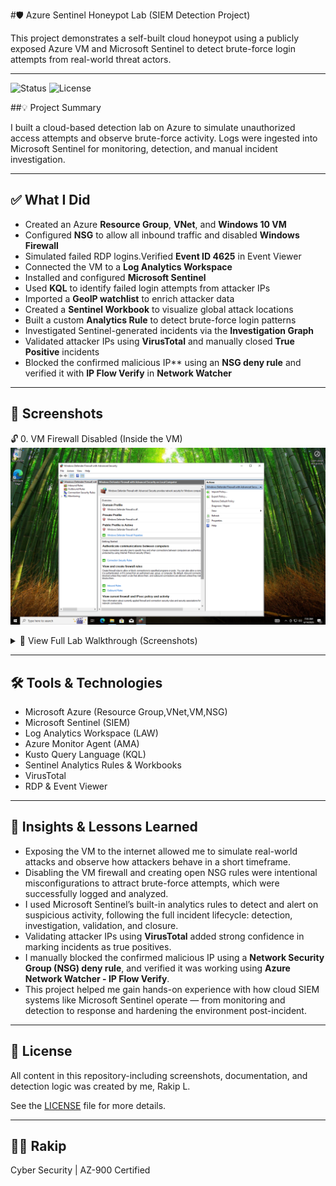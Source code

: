 #🛡️ Azure Sentinel Honeypot Lab (SIEM Detection Project)

This project demonstrates a self-built cloud honeypot using a publicly exposed Azure VM and Microsoft Sentinel to detect brute-force login attempts from real-world threat actors.

---
![Status](https://img.shields.io/badge/status-complete-brightgreen)
![License](https://img.shields.io/badge/license-CC--BY%204.0-blue)

##💡 Project Summary

I built a cloud-based detection lab on Azure to simulate unauthorized access attempts and observe brute-force activity. Logs were ingested into Microsoft Sentinel for monitoring, detection, and manual incident investigation.

---

## ✅ What I Did

- Created an Azure **Resource Group**, **VNet**, and **Windows 10 VM**
- Configured **NSG** to allow all inbound traffic and disabled **Windows Firewall**
- Simulated failed RDP logins.Verified **Event ID 4625** in Event Viewer
- Connected the VM to a **Log Analytics Workspace**
- Installed and configured **Microsoft Sentinel**
- Used **KQL** to identify failed login attempts from attacker IPs
- Imported a **GeoIP watchlist** to enrich attacker data
- Created a **Sentinel Workbook** to visualize global attack locations
- Built a custom **Analytics Rule** to detect brute-force login patterns
- Investigated Sentinel-generated incidents via the **Investigation Graph**
- Validated attacker IPs using **VirusTotal** and manually closed **True Positive** incidents
- Blocked the confirmed malicious IP** using an **NSG deny rule** and verified it with **IP Flow Verify** in **Network Watcher**

---

## 📸 Screenshots 

🔓 0. VM Firewall Disabled (Inside the VM)
   ![Firewall Off](images/VM-FirewallsOff.png)

<details>
<summary>🔎 View Full Lab Walkthrough (Screenshots)</summary>
   

🔓 1. NSG Rule - Exposing VM to Inbound Traffic
    ![NSG Rule](images/NSG-Rule.png)
    
📊 2. KQL Query to Detect Failed Logins + GeoIP Lookup
    ![KQL Query + GeoIP](images/Logs-KQL-geo-search.png)

🌍 3. Global Attack Map - Brute Force Sources
   ![Geo Map](images/geo-map.png)

🚨 4.Logic App Automation Flow (Incident Trigger → Email)
    ![Logic App Designer](images/EmailOnBruteForceIncident(LogicApp).png)

🔧 5.Incident Email Alert (From Logic App)
   ![Email Alert](images/incident-email-alert.png)

🧠 6.Sentinel Generating Multiple Brute Force Incidents
   ![Incidents List](images/incidents.png)

🕵️‍♂️ 7. Sentinel Incident Graph - Attack Entity Mapping
    ![Investigation Graph](images/investigation_graph.png)

🌐 8. Attacker Entity Investigation (IP Profile in Sentinel)
    ![Entity Details](images/investigation.png)

🧪 9. Verifying Attacker IP via VirusTotal
   ![VirusTotal Scan](images/virus_total.png)

✅ 10. Confirmed True Positive + Closed Incident
   ![Closed Incident](images/incident_closed.png)

🚫 11. Manual NSG Rule to Block Malicious IP  
   ![NSG Deny Rule](images/NSG-DenyMaliciousIP.png)

🧪 12. IP Flow Verification – Deny Rule Working  
   ![Flow Verify Denied](images/VerifyMaliciousIP-Denied.png)

   
</details>

---

## 🛠️ Tools & Technologies

- Microsoft Azure (Resource Group,VNet,VM,NSG)
- Microsoft Sentinel (SIEM)
- Log Analytics Workspace (LAW)
- Azure Monitor Agent (AMA)
- Kusto Query Language (KQL)
- Sentinel Analytics Rules & Workbooks
- VirusTotal
- RDP & Event Viewer

---

## 🧠 Insights & Lessons Learned

- Exposing the VM to the internet allowed me to simulate real-world attacks and observe how attackers behave in a short timeframe.
- Disabling the VM firewall and creating open NSG rules were intentional misconfigurations to attract brute-force attempts, which were successfully logged and analyzed.
- I used Microsoft Sentinel’s built-in analytics rules to detect and alert on suspicious activity, following the full incident lifecycle: detection, investigation, validation, and closure.
- Validating attacker IPs using **VirusTotal** added strong confidence in marking incidents as true positives.
- I manually blocked the confirmed malicious IP using a **Network Security Group (NSG) deny rule**, and verified it was working using **Azure Network Watcher - IP Flow Verify**.
- This project helped me gain hands-on experience with how cloud SIEM systems like Microsoft Sentinel operate — from monitoring and detection to response and hardening the environment post-incident.

---

## 📄 License

All content in this repository-including screenshots, documentation, and detection logic was created by me, Rakip L.

See the [LICENSE](LICENSE) file for more details.

---

## 🙋‍♂️ Rakip
 
Cyber Security | AZ-900 Certified   
  
<!--📫 [LinkedIn] | [GitHub] -->
